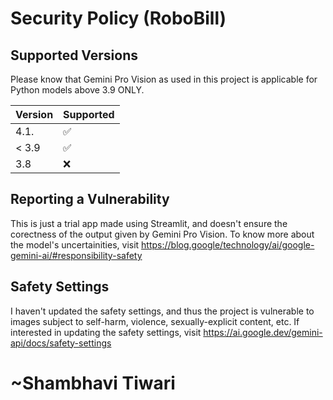 # Security Policy (RoboBill)

## Supported Versions

Please know that Gemini Pro Vision as used in this project is applicable for Python models above 3.9 ONLY.

| Version | Supported          |
| ------- | ------------------ |
| 4.1.  | :white_check_mark: |
| < 3.9   | :white_check_mark: |
| 3.8   | :x:                |

## Reporting a Vulnerability

This is just a trial app made using Streamlit, and doesn't ensure the corectness of the output given by Gemini Pro Vision.
To know more about the model's uncertainities, visit https://blog.google/technology/ai/google-gemini-ai/#responsibility-safety

## Safety Settings
I haven't updated the safety settings, and thus the project is vulnerable to images subject to self-harm, violence, sexually-explicit content, etc. 
If interested in updating the safety settings, visit https://ai.google.dev/gemini-api/docs/safety-settings

# ~Shambhavi Tiwari
